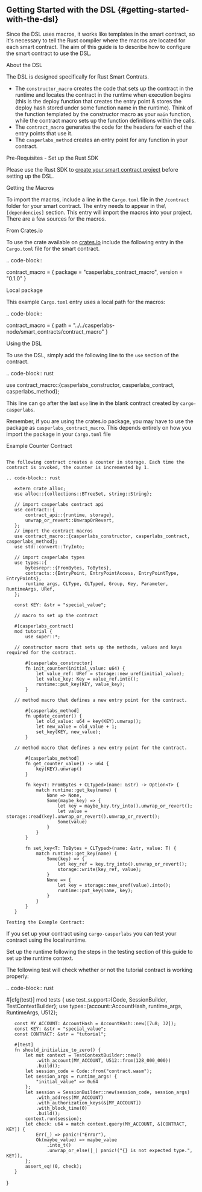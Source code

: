 ## Getting Started with the DSL {#getting-started-with-the-dsl}

Since the DSL uses macros, it works like templates in the smart contract, so it's necessary to tell the Rust compiler where the macros are located for each smart contract. The aim of this guide is to describe how to configure the smart contract to use the DSL.

About the DSL

The DSL is designed specifically for Rust Smart Contrats.

-   The `constructor_macro` creates the code that sets up the contract in the runtime and locates the contract in the runtime when execution begins (this is the deploy function that creates the entry point & stores the deploy hash stored under some function name in the runtime). Think of the function templated by the constructor macro as your `main` function, while the contract macro sets up the function definitions within the calls.
-   The `contract_macro` generates the code for the headers for each of the entry points that use it.
-   The `casperlabs_method` creates an entry point for any function in your contract.

Pre-Requisites - Set up the Rust SDK

Please use the Rust SDK to [create your smart contract project](../dapp-dev-guide/setup-of-rust-contract-sdk.html) before setting up the DSL.

Getting the Macros

To import the macros, include a line in the `Cargo.toml` file in the `/contract` folder for your smart contract. The entry needs to appear in the\ `[dependencies]` section. This entry will import the macros into your project. There are a few sources for the macros.

From Crates.io

To use the crate available on [crates.io](https://crates.io/crates/casperlabs_contract_macro) include the following entry in the `Cargo.toml` file for the smart contract.

.. code-block::

contract_macro = { package = "casperlabs_contract_macro", version = "0.1.0" }

Local package

This example `Cargo.toml` entry uses a local path for the macros:

.. code-block::

contract_macro = { path = "../../casperlabs-node/smart_contracts/contract_macro" }

Using the DSL

To use the DSL, simply add the following line to the `use` section of the contract.

.. code-block:: rust

use contract_macro::{casperlabs_constructor, casperlabs_contract, casperlabs_method};

This line can go after the last `use` line in the blank contract created by `cargo-casperlabs`.

Remember, if you are using the crates.io package, you may have to use the package as `casperlabs_contract_macro`. This depends entirely on how you import the package in your `Cargo.toml` file

Example Counter Contract

```

The following contract creates a counter in storage. Each time the contract is invoked, the counter is incremented by 1.

.. code-block:: rust

   extern crate alloc;
   use alloc::{collections::BTreeSet, string::String};

   // import casperlabs contract api
   use contract::{
       contract_api::{runtime, storage},
       unwrap_or_revert::UnwrapOrRevert,
   };
   // import the contract macros
   use contract_macro::{casperlabs_constructor, casperlabs_contract, casperlabs_method};
   use std::convert::TryInto;

   // import casperlabs types
   use types::{
       bytesrepr::{FromBytes, ToBytes},
       contracts::{EntryPoint, EntryPointAccess, EntryPointType, EntryPoints},
       runtime_args, CLType, CLTyped, Group, Key, Parameter, RuntimeArgs, URef,
   };

   const KEY: &str = "special_value";

   // macro to set up the contract

   #[casperlabs_contract]
   mod tutorial {
       use super::*;

   // constructor macro that sets up the methods, values and keys required for the contract.

       #[casperlabs_constructor]
       fn init_counter(initial_value: u64) {
           let value_ref: URef = storage::new_uref(initial_value);
           let value_key: Key = value_ref.into();
           runtime::put_key(KEY, value_key);
       }

   // method macro that defines a new entry point for the contract.

       #[casperlabs_method]
       fn update_counter() {
           let old_value: u64 = key(KEY).unwrap();
           let new_value = old_value + 1;
           set_key(KEY, new_value);
       }

   // method macro that defines a new entry point for the contract.

       #[casperlabs_method]
       fn get_counter_value() -> u64 {
           key(KEY).unwrap()
       }

       fn key<T: FromBytes + CLTyped>(name: &str) -> Option<T> {
           match runtime::get_key(name) {
               None => None,
               Some(maybe_key) => {
                   let key = maybe_key.try_into().unwrap_or_revert();
                   let value = storage::read(key).unwrap_or_revert().unwrap_or_revert();
                   Some(value)
               }
           }
       }

       fn set_key<T: ToBytes + CLTyped>(name: &str, value: T) {
           match runtime::get_key(name) {
               Some(key) => {
                   let key_ref = key.try_into().unwrap_or_revert();
                   storage::write(key_ref, value);
               }
               None => {
                   let key = storage::new_uref(value).into();
                   runtime::put_key(name, key);
               }
           }
       }
   }

Testing the Example Contract:
```

If you set up your contract using `cargo-casperlabs` you can test your contract using the local runtime.

Set up the runtime following the steps in the testing section of this guide to set up the runtime context.

The following test will check whether or not the tutorial contract is working properly:

.. code-block:: rust

#[cfg(test)] mod tests { use test_support::{Code, SessionBuilder, TestContextBuilder}; use types::{account::AccountHash, runtime_args, RuntimeArgs, U512};

       const MY_ACCOUNT: AccountHash = AccountHash::new([7u8; 32]);
       const KEY: &str = "special_value";
       const CONTRACT: &str = "tutorial";

       #[test]
       fn should_initialize_to_zero() {
           let mut context = TestContextBuilder::new()
               .with_account(MY_ACCOUNT, U512::from(128_000_000))
               .build();
           let session_code = Code::from("contract.wasm");
           let session_args = runtime_args! {
               "initial_value" => 0u64
           };
           let session = SessionBuilder::new(session_code, session_args)
               .with_address(MY_ACCOUNT)
               .with_authorization_keys(&[MY_ACCOUNT])
               .with_block_time(0)
               .build();
           context.run(session);
           let check: u64 = match context.query(MY_ACCOUNT, &[CONTRACT, KEY]) {
               Err(_) => panic!("Error"),
               Ok(maybe_value) => maybe_value
                   .into_t()
                   .unwrap_or_else(|_| panic!("{} is not expected type.", KEY)),
           };
           assert_eq!(0, check);
       }

}
